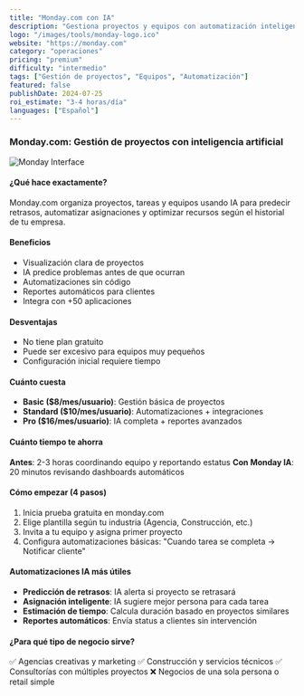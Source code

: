 ```yaml
---
title: "Monday.com con IA"
description: "Gestiona proyectos y equipos con automatización inteligente"
logo: "/images/tools/monday-logo.ico"
website: "https://monday.com"
category: "operaciones"
pricing: "premium"
difficulty: "intermedio"
tags: ["Gestión de proyectos", "Equipos", "Automatización"]
featured: false
publishDate: 2024-07-25
roi_estimate: "3-4 horas/día"
languages: ["Español"]
---
```


### Monday.com: Gestión de proyectos con inteligencia artificial

![Monday Interface](/images/herramientas/monday-logo.jpg)

#### ¿Qué hace exactamente?
Monday.com organiza proyectos, tareas y equipos usando IA para predecir retrasos, automatizar asignaciones y optimizar recursos según el historial de tu empresa.

#### Beneficios
- Visualización clara de proyectos
- IA predice problemas antes de que ocurran
- Automatizaciones sin código
- Reportes automáticos para clientes
- Integra con +50 aplicaciones

#### Desventajas
- No tiene plan gratuito
- Puede ser excesivo para equipos muy pequeños
- Configuración inicial requiere tiempo

#### Cuánto cuesta
- **Basic ($8/mes/usuario)**: Gestión básica de proyectos
- **Standard ($10/mes/usuario)**: Automatizaciones + integraciones
- **Pro ($16/mes/usuario)**: IA completa + reportes avanzados

#### Cuánto tiempo te ahorra
**Antes**: 2-3 horas coordinando equipo y reportando estatus
**Con Monday IA**: 20 minutos revisando dashboards automáticos

#### Cómo empezar (4 pasos)
1. Inicia prueba gratuita en monday.com
2. Elige plantilla según tu industria (Agencia, Construcción, etc.)
3. Invita a tu equipo y asigna primer proyecto
4. Configura automatizaciones básicas: "Cuando tarea se completa → Notificar cliente"

#### Automatizaciones IA más útiles
- **Predicción de retrasos**: IA alerta si proyecto se retrasará
- **Asignación inteligente**: IA sugiere mejor persona para cada tarea
- **Estimación de tiempo**: Calcula duración basado en proyectos similares
- **Reportes automáticos**: Envía status a clientes sin intervención

#### ¿Para qué tipo de negocio sirve?
✅ Agencias creativas y marketing
✅ Construcción y servicios técnicos
✅ Consultorías con múltiples proyectos
❌ Negocios de una sola persona o retail simple